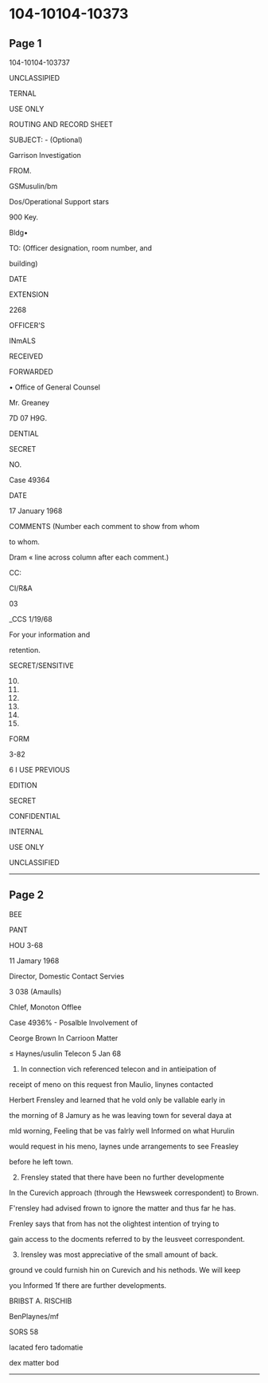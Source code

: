 # 104-10104-10373

## Page 1

104-10104-103737

UNCLASSIPIED

TERNAL

USE ONLY

ROUTING AND RECORD SHEET

SUBJECT: - (Optional)

Garrison Investigation

FROM.

GSMusulin/bm

Dos/Operational Support stars

900 Key.

Bldg•

TO: (Officer designation, room number, and

building)

DATE

EXTENSION

2268

OFFICER'S

INmALS

RECEIVED

FORWARDED

• Office of General Counsel

Mr. Greaney

7D 07 H9G.

DENTIAL

SECRET

NO.

Case 49364

DATE

17 January 1968

COMMENTS (Number each comment to show from whom

to whom.

Dram « line across column after each comment.)

CC:

CI/R&A

03

_CCS 1/19/68

For your information and

retention.

SECRET/SENSITIVE

10.

11.

12.

13.

14.

15.

FORM

3-82

6 I USE PREVIOUS

EDITION

SECRET

CONFIDENTIAL

INTERNAL

USE ONLY

UNCLASSIFIED

---

## Page 2

BEE

PANT

HOU 3-68

11 Jamary 1968

Director, Domestic Contact Servies

3 038 (Amaulls)

Chlef, Monoton Offlee

Case 4936% - Posalble Involvement of

Ceorge Brown In Carrioon Matter

≤ Haynes/usulin Telecon 5 Jan 68

1. In connection vich referenced telecon and in antieipation of

receipt of meno on this request fron Maulio, linynes contacted

Herbert Frensley and learned that he vold only be vallable early in

the morning of 8 Jamury as he was leaving town for several daya at

mId worning, Feeling that be vas falrly well Informed on what Hurulin

would request in his meno, laynes unde arrangements to see Freasley

before he left town.

2. Frensley stated that there have been no further developmente

In the Curevich approach (through the Hewsweek correspondent) to Brown.

F'rensley had advised frown to ignore the matter and thus far he has.

Frenley says that from has not the olightest intention of trying to

gain access to the docments referred to by the leusveet correspondent.

3. Irensley was most appreciative of the small amount of back.

ground ve could furnish hin on Curevich and his nethods. We will keep

you Informed 1f there are further developments.

BRIBST A. RISCHIB

BenPlaynes/mf

SORS 58

lacated fero tadomatie

dex matter bod

---

